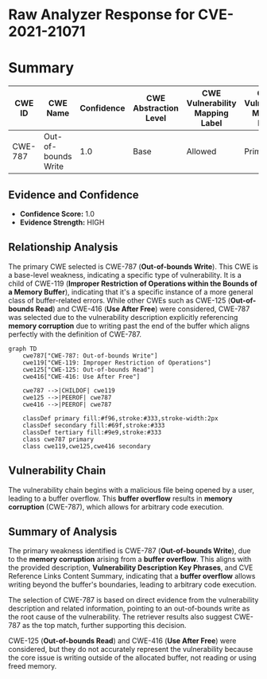 # Raw Analyzer Response for CVE-2021-21071

# Summary
| CWE ID | CWE Name | Confidence | CWE Abstraction Level | CWE Vulnerability Mapping Label | CWE-Vulnerability Mapping Notes |
|---|---|---|---|---|---|
| CWE-787 | Out-of-bounds Write | 1.0 | Base | Allowed | Primary CWE |

## Evidence and Confidence

*   **Confidence Score:** 1.0
*   **Evidence Strength:** HIGH

## Relationship Analysis
The primary CWE selected is CWE-787 (**Out-of-bounds Write**). This CWE is a base-level weakness, indicating a specific type of vulnerability. It is a child of CWE-119 (**Improper Restriction of Operations within the Bounds of a Memory Buffer**), indicating that it's a specific instance of a more general class of buffer-related errors. While other CWEs such as CWE-125 (**Out-of-bounds Read**) and CWE-416 (**Use After Free**) were considered, CWE-787 was selected due to the vulnerability description explicitly referencing **memory corruption** due to writing past the end of the buffer which aligns perfectly with the definition of CWE-787.

```mermaid
graph TD
    cwe787["CWE-787: Out-of-bounds Write"]
    cwe119["CWE-119: Improper Restriction of Operations"]
    cwe125["CWE-125: Out-of-bounds Read"]
    cwe416["CWE-416: Use After Free"]

    cwe787 -->|CHILDOF| cwe119
    cwe125 -->|PEEROF| cwe787
    cwe416 -->|PEEROF| cwe787
    
    classDef primary fill:#f96,stroke:#333,stroke-width:2px
    classDef secondary fill:#69f,stroke:#333
    classDef tertiary fill:#9e9,stroke:#333
    class cwe787 primary
    class cwe119,cwe125,cwe416 secondary
```

## Vulnerability Chain
The vulnerability chain begins with a malicious file being opened by a user, leading to a buffer overflow. This **buffer overflow** results in **memory corruption** (CWE-787), which allows for arbitrary code execution.

## Summary of Analysis
The primary weakness identified is CWE-787 (**Out-of-bounds Write**), due to the **memory corruption** arising from a **buffer overflow**. This aligns with the provided description, **Vulnerability Description Key Phrases**, and CVE Reference Links Content Summary, indicating that a **buffer overflow** allows writing beyond the buffer's boundaries, leading to arbitrary code execution.

The selection of CWE-787 is based on direct evidence from the vulnerability description and related information, pointing to an out-of-bounds write as the root cause of the vulnerability. The retriever results also suggest CWE-787 as the top match, further supporting this decision.

CWE-125 (**Out-of-bounds Read**) and CWE-416 (**Use After Free**) were considered, but they do not accurately represent the vulnerability because the core issue is writing outside of the allocated buffer, not reading or using freed memory.